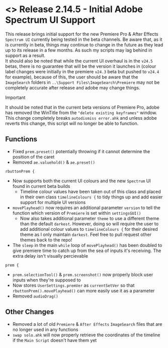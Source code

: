 # <> Release 2.14.5 - Initial Adobe Spectrum UI Support
This release brings initial support for the new Premiere Pro & After Effects `Spectrum UI` currently being tested in the beta channels. Be aware that, as it is currently in beta, things may continue to change in the future as they lead up to its release in a few months. As such my scripts may lag behind in support as a result.  
It should also be noted that while the current UI overhaul is in the `v24.5` betas, there is no guarantee that will be the version it launches in (colour label changes were initially in the premiere `v24.3` beta but pushed to `v24.4` for example), because of this, the user should be aware that the `ImageSearch` folders in `..\Support Files\ImageSearch\Premiere` may not be completely accurate after release and adobe may change things.

> [!Important]
> It should be noted that in the current beta versions of Premiere Pro, adobe has removed the WinTitle from the `"delete existing keyframes"` window. This change completely breaks `autodismiss error.ahk` and unless adobe reverts this change, this script will no longer be able to function.

## Functions
- Fixed `prem.preset()` potentially throwing if it cannot determine the position of the caret
- Removed `ae.valuehold()` & `ae.preset()`

`rbuttonPrem {`
- Now supports both the current UI colours and the new `Spectrum` UI found in current beta builds
    - Timeline colour values have been taken out of this class and placed in their own class `timelineColours {` to tidy things up and add easier support for multiple UI versions
- `movePlayhead()` now requires an additional parameter `version` to tell the function which version of `Premiere` is set within `settingsGUI()`
    - Now also takes additional parameter `theme` to use a different theme than the default `darkest`. However, doing so will require the user to add additional colour values to `timelineColours {` for their desired theme as I only maintain `darkest`. Feel free to pull request other themes back to the repo!
- The `sleep` in the main `while` loop of `movePlayhead()` has been doubled to give premiere time to catch up from the sea of inputs it's receiving. The extra delay isn't visually percievable

`prem {`
- `prem.selectionTool()` & `prem.screenshot()` now properly block user inputs when they're supposed to
- Now stores `UserSettings.premVer` as `currentSetVer` so that `rbuttonPrem().movePlayhead()` can more easily use it as a parameter
- Removed `audioDrag()`

## Other Changes
- Removed a lot of old `Premiere` & `After Effects` `ImageSearch` files that are no longer used in any functions
- `swap solo.ahk` will now properly retrieve the coordinates of the timeline if the `Main Script` doesn't have them yet